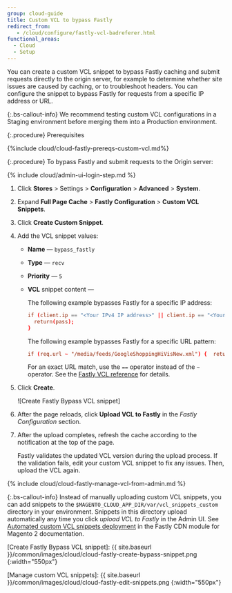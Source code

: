 ```yaml
---
group: cloud-guide
title: Custom VCL to bypass Fastly
redirect_from:
   - /cloud/configure/fastly-vcl-badreferer.html
functional_areas:
  - Cloud
  - Setup
---
```


You can create a custom VCL snippet to bypass Fastly caching and submit requests directly to the origin server, for example to determine whether site issues are caused by caching, or to troubleshoot headers. You can configure the snippet to bypass Fastly for requests from a specific IP address or URL.

{:.bs-callout-info}
We recommend testing custom VCL configurations in a Staging environment before merging them into a Production environment.

{:.procedure}
Prerequisites

{%include cloud/cloud-fastly-prereqs-custom-vcl.md%}

{:.procedure}
To bypass Fastly and submit requests to the Origin server:

{% include cloud/admin-ui-login-step.md %}

1. Click **Stores** > Settings > **Configuration** > **Advanced** > **System**.

1. Expand **Full Page Cache** > **Fastly Configuration** > **Custom VCL Snippets**.

1. Click **Create Custom Snippet**.

1. Add the VCL snippet values:

   -  **Name** — `bypass_fastly`

   -  **Type** — `recv`

   -  **Priority** — `5`

   -  **VCL** snippet content —

      The following example bypasses Fastly for a specific IP address:

      ```conf
      if (client.ip == "<Your IPv4 IP address>" || client.ip == "<Your IPv6 IP address>") {
        return(pass);
      }
      ```

      The following example bypasses Fastly for a specific URL pattern:

      ```conf
      if (req.url ~ "/media/feeds/GoogleShoppingHiVisNew.xml") {  return (pass);}
      ```

      For an exact URL match, use the `==` operator instead of the `~` operator. See the [Fastly VCL reference] for details.

1. Click **Create**.

   ![Create Fastly Bypass VCL snippet]

1. After the page reloads, click **Upload VCL to Fastly** in the *Fastly Configuration* section.

1. After the upload completes, refresh the cache according to the notification at the top of the page.

   Fastly validates the updated VCL version during the upload process. If the validation fails, edit your custom VCL snippet to fix any issues. Then, upload the VCL again.

{% include cloud/cloud-fastly-manage-vcl-from-admin.md %}

 {:.bs-callout-info}
Instead of manually uploading custom VCL snippets, you can add snippets to the `$MAGENTO_CLOUD_APP_DIR/var/vcl_snippets_custom` directory in your environment. Snippets in this directory upload automatically any time you click *upload VCL to Fastly* in the Admin UI. See [Automated custom VCL snippets deployment][] in the Fastly CDN module for Magento 2 documentation.

<!-- Link definitions -->

[Create Fastly Bypass VCL snippet]: {{ site.baseurl }}/common/images/cloud/cloud-fastly-create-bypass-snippet.png
{:width="550px"}

[Manage custom VCL snippets]: {{ site.baseurl }}/common/images/cloud/cloud-fastly-edit-snippets.png
{:width="550px"}

[Checking cache]: https://docs.fastly.com/en/guides/checking-cache#using-curl

[Fastly VCL reference]: https://docs.fastly.com/vcl/

[Automated custom VCL snippets deployment]: https://github.com/fastly/fastly-magento2/blob/master/Documentation/Guides/CUSTOM-VCL-SNIPPETS.md#automated-custom-vcl-snippets-deployment
